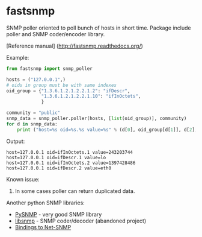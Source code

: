 # fastsnmp
SNMP poller oriented to poll bunch of hosts in short time. Package include poller and SNMP coder/encoder library.

[Reference manual] (http://fastsnmp.readthedocs.org/)

Example:
```python
from fastsnmp import snmp_poller

hosts = ("127.0.0.1",)
# oids in group must be with same indexes
oid_group = {"1.3.6.1.2.1.2.2.1.2": "ifDescr",
             "1.3.6.1.2.1.2.2.1.10": "ifInOctets",
             }

community = "public"
snmp_data = snmp_poller.poller(hosts, [list(oid_group)], community)
for d in snmp_data:
    print ("host=%s oid=%s.%s value=%s" % (d[0], oid_group[d[1]], d[2], d[3]))
```
Output:
```
host=127.0.0.1 oid=ifInOctets.1 value=243203744
host=127.0.0.1 oid=ifDescr.1 value=lo
host=127.0.0.1 oid=ifInOctets.2 value=1397428486
host=127.0.0.1 oid=ifDescr.2 value=eth0
```

Known issue:

1. In some cases poller can return duplicated data.

Another python SNMP libraries:

* [PySNMP](http://pysnmp.sourceforge.net/) - very good SNMP library
* [libsnmp](https://pypi.python.org/pypi/libsnmp) - SNMP coder/decoder (abandoned project)
* [Bindings to Net-SNMP](http://net-snmp.sourceforge.net/wiki/index.php/Python_Bindings)
